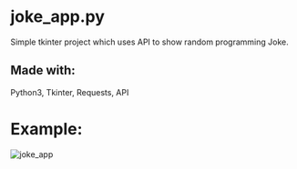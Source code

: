 # joke_app.py

Simple tkinter project which uses API to show random programming Joke.
## Made with: 
Python3, Tkinter, Requests, API

# Example:
![joke_app](https://user-images.githubusercontent.com/81807980/148692521-df0388a1-113a-44be-87bb-8c394b276d40.png)
